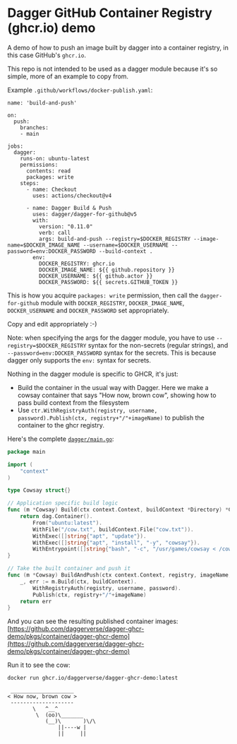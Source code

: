 # Dagger GitHub Container Registry (ghcr.io) demo

A demo of how to push an image built by dagger into a container registry, in this case GitHub's `ghcr.io`.

This repo is not intended to be used as a dagger module because it's so simple, more of an example to copy from.

Example `.github/workflows/docker-publish.yaml`:

```
name: 'build-and-push'

on:
  push:
    branches:
    - main

jobs:
  dagger:
    runs-on: ubuntu-latest
    permissions:
      contents: read
      packages: write
    steps:
      - name: Checkout
        uses: actions/checkout@v4

      - name: Dagger Build & Push
        uses: dagger/dagger-for-github@v5
        with:
          version: "0.11.0"
          verb: call
          args: build-and-push --registry=$DOCKER_REGISTRY --image-name=$DOCKER_IMAGE_NAME --username=$DOCKER_USERNAME --password=env:DOCKER_PASSWORD --build-context .
        env:
          DOCKER_REGISTRY: ghcr.io
          DOCKER_IMAGE_NAME: ${{ github.repository }}
          DOCKER_USERNAME: ${{ github.actor }}
          DOCKER_PASSWORD: ${{ secrets.GITHUB_TOKEN }}
```

This is how you acquire `packages: write` permission, then call the `dagger-for-github` module with `DOCKER_REGISTRY`, `DOCKER_IMAGE_NAME`, `DOCKER_USERNAME` and `DOCKER_PASSWORD` set appropriately.

Copy and edit appropriately :-)

Note: when specifying the args for the dagger module, you have to use `--registry=$DOCKER_REGISTRY` syntax for the non-secrets (regular strings), and `--password=env:DOCKER_PASSWORD` syntax for the secrets. This is because dagger only supports the `env:` syntax for secrets.

Nothing in the dagger module is specific to GHCR, it's just:

* Build the container in the usual way with Dagger. Here we make a cowsay
  container that says "How now, brown cow", showing how to pass build context
  from the filesystem
* Use `ctr.WithRegistryAuth(registry, username, password).Publish(ctx, registry+"/"+imageName)`
  to publish the container to the ghcr registry.

Here's the complete [`dagger/main.go`](dagger/main.go):
```go
package main

import (
	"context"
)

type Cowsay struct{}

// Application specific build logic
func (m *Cowsay) Build(ctx context.Context, buildContext *Directory) *Container {
	return dag.Container().
		From("ubuntu:latest").
		WithFile("/cow.txt", buildContext.File("cow.txt")).
		WithExec([]string{"apt", "update"}).
		WithExec([]string{"apt", "install", "-y", "cowsay"}).
		WithEntrypoint([]string{"bash", "-c", "/usr/games/cowsay < /cow.txt"})
}

// Take the built container and push it
func (m *Cowsay) BuildAndPush(ctx context.Context, registry, imageName, username string, password *Secret, buildContext *Directory) error {
	_, err := m.Build(ctx, buildContext).
		WithRegistryAuth(registry, username, password).
		Publish(ctx, registry+"/"+imageName)
	return err
}
```

And you can see the resulting published container images: [https://github.com/daggerverse/dagger-ghcr-demo/pkgs/container/dagger-ghcr-demo](https://github.com/daggerverse/dagger-ghcr-demo/pkgs/container/dagger-ghcr-demo)

Run it to see the cow:
```
docker run ghcr.io/daggerverse/dagger-ghcr-demo:latest
```
```
 ____________________
< How now, brown cow >
 --------------------
        \   ^__^
         \  (oo)\_______
            (__)\       )\/\
                ||----w |
                ||     ||
```
